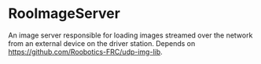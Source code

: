 # RooImageServer

An image server responsible for loading images streamed over the network from an external device on the driver station. Depends on https://github.com/Roobotics-FRC/udp-img-lib.
